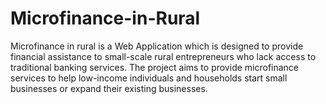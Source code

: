 # Microfinance-in-Rural
Microfinance in rural is a Web Application which is designed to provide  financial assistance to small-scale rural entrepreneurs who lack access to traditional banking services. The project aims to provide microfinance services to help low-income individuals and households start small businesses or expand their existing businesses.
